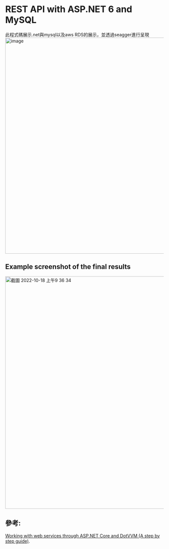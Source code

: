 # REST API with ASP.NET 6 and MySQL

此程式碼展示.net與mysql以及aws RDS的展示，並透過seagger進行呈現
<img width="685" alt="image" src="https://user-images.githubusercontent.com/113874876/200278757-cde510fd-8e5c-4395-bc1a-723db7cdc79b.png">

## Example screenshot of the final results 
<img width="737" alt="截圖 2022-10-18 上午9 36 34" src="https://user-images.githubusercontent.com/113874876/196315687-80235a6e-ac9b-48e1-8136-6e86581a5d56.png">


## 參考:

[Working with web services through ASP.NET Core and DotVVM (A step by step guide)](https://dev.to/dotvvm/working-with-web-services-through-asp-net-core-and-dotvvm-a-step-by-step-guide-2le).


